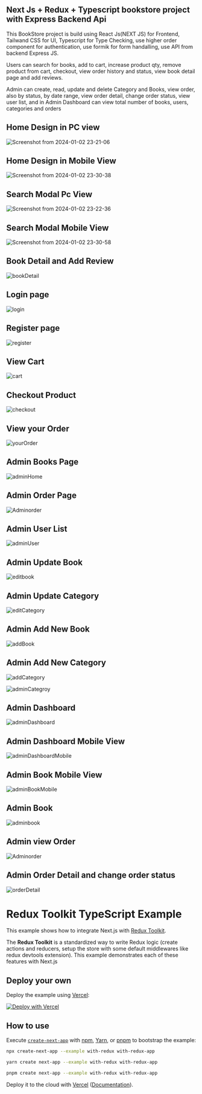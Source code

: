 
## Next Js + Redux + Typescript   bookstore project with Express Backend Api

This BookStore project is build using React Js(NEXT JS) for Frontend, Tailwand CSS for UI, Typescript for Type Checking, use higher order component for authentication, use formik for form handalling, use API from backend Express JS. 

   Users can search for books, add to cart, increase product qty, remove product from cart, checkout, view order history and status, view book detail page and add reviews.

   Admin can create, read, update and delete Category and Books, view order, also by status, by date range, view order detail, change order status, view user list, and in Admin Dashboard can view total number of books, users, categories and orders 


## Home Design in PC view
![Screenshot from 2024-01-02 23-21-06](https://github.com/ThetHtetS/bookStore-Next-Js-/assets/93851735/2971e14a-bda4-40fb-8470-a6b236d7a26f)

## Home Design in Mobile View
![Screenshot from 2024-01-02 23-30-38](https://github.com/ThetHtetS/bookStore-Next-Js-/assets/93851735/0f6ffe62-989d-4f02-a0ac-242282701a18)

## Search Modal Pc View
![Screenshot from 2024-01-02 23-22-36](https://github.com/ThetHtetS/bookStore-Next-Js-/assets/93851735/6911cb81-442b-4408-a2aa-6fc533c6ca26)

## Search Modal Mobile View
![Screenshot from 2024-01-02 23-30-58](https://github.com/ThetHtetS/bookStore-Next-Js-/assets/93851735/fe5c479e-8a9a-466c-9f6c-bafc5107d03b)

## Book Detail and Add Review
![bookDetail](https://github.com/ThetHtetS/bookStore-Next-Js-/assets/93851735/6d95889a-ef16-4dda-bd4f-444092d98441)

## Login page
![login](https://github.com/ThetHtetS/bookStore-Next-Js-/assets/93851735/5c83ab49-6381-4394-91a6-0253ff81899d)

## Register page
![register](https://github.com/ThetHtetS/bookStore-Next-Js-/assets/93851735/a5482410-4b62-465e-a057-3228c105a8d0)

## View Cart
![cart](https://github.com/ThetHtetS/bookStore-Next-Js-/assets/93851735/9105d35e-03e0-4206-a58c-cbfb3d93705e)

## Checkout Product
![checkout](https://github.com/ThetHtetS/bookStore-Next-Js-/assets/93851735/4b4a3e80-8087-4ff5-a885-cb6d06bf7da8)

## View your Order 
![yourOrder](https://github.com/ThetHtetS/bookStore-Next-Js-/assets/93851735/ceb4c950-a3c6-4f2b-aa13-a84f45a17ccc)

## Admin Books Page
![adminHome](https://github.com/ThetHtetS/bookStore-Next-Js-/assets/93851735/ff9ee19e-6345-4d4e-83d0-2ce22bf0a0bd)

## Admin Order Page
![Adminorder](https://github.com/ThetHtetS/bookStore-Next-Js-/assets/93851735/7977edcd-fac4-4d55-b9db-3e4ca13ef218)

## Admin User List
![adminUser](https://github.com/ThetHtetS/bookStore-Next-Js-/assets/93851735/1f84bf70-bcc0-4d3c-8ae9-18fbf0c3f7d6)

## Admin Update Book
![editbook](https://github.com/ThetHtetS/bookStore-Next-Js-/assets/93851735/6faed4ea-4fc7-437c-ab59-ed249dd06a3d)

## Admin Update Category
![editCategory](https://github.com/ThetHtetS/bookStore-Next-Js-/assets/93851735/c501be6d-17e2-4e1a-a07c-307ba58b8380)

## Admin Add New Book
![addBook](https://github.com/ThetHtetS/bookStore-Next-Js-/assets/93851735/4d9d3240-f9fb-452e-9537-627b014d8140)

## Admin Add New Category
![addCategory](https://github.com/ThetHtetS/bookStore-Next-Js-/assets/93851735/0a6fd9ed-4423-4aa5-8d1d-363332401b58)


![adminCategroy](https://github.com/ThetHtetS/bookStore-Next-Js-/assets/93851735/5134a098-bf2f-4bea-b925-0e069188f1f1)

## Admin  Dashboard
![adminDashboard](https://github.com/ThetHtetS/bookStore-Next-Js-/assets/93851735/49ef7b7a-f860-4a9c-b664-2b5713fe695f)

## Admin Dashboard Mobile View
![adminDashboardMobile](https://github.com/ThetHtetS/bookStore-Next-Js-/assets/93851735/1b0d2ae9-ab57-464e-9fa6-55e133c9b130)

## Admin Book Mobile View
![adminBookMobile](https://github.com/ThetHtetS/bookStore-Next-Js-/assets/93851735/225f894f-73f0-4830-8da6-d6b072a37431)

## Admin Book

![adminbook](https://github.com/ThetHtetS/bookStore-Next-Js-/assets/93851735/fdc38c5d-61a5-40bb-879e-efdc5affe624)

## Admin view Order 
![Adminorder](https://github.com/ThetHtetS/bookStore-Next-Js-/assets/93851735/9baa2962-c164-4409-ba07-b26d706639f8)


## Admin Order Detail and change order status
![orderDetail](https://github.com/ThetHtetS/bookStore-Next-Js-/assets/93851735/37842fcb-da2d-4c3e-9148-bfdc84c66fdf)





# Redux Toolkit TypeScript Example

This example shows how to integrate Next.js with [Redux Toolkit](https://redux-toolkit.js.org).

The **Redux Toolkit** is a standardized way to write Redux logic (create actions and reducers, setup the store with some default middlewares like redux devtools extension). This example demonstrates each of these features with Next.js

## Deploy your own

Deploy the example using [Vercel](https://vercel.com?utm_source=github&utm_medium=readme&utm_campaign=next-example):

[![Deploy with Vercel](https://vercel.com/button)](https://vercel.com/new/clone?repository-url=https://github.com/vercel/next.js/tree/canary/examples/with-redux&project-name=with-redux&repository-name=with-redux)

## How to use

Execute [`create-next-app`](https://github.com/vercel/next.js/tree/canary/packages/create-next-app) with [npm](https://docs.npmjs.com/cli/init), [Yarn](https://yarnpkg.com/lang/en/docs/cli/create/), or [pnpm](https://pnpm.io) to bootstrap the example:

```bash
npx create-next-app --example with-redux with-redux-app
```

```bash
yarn create next-app --example with-redux with-redux-app
```

```bash
pnpm create next-app --example with-redux with-redux-app
```

Deploy it to the cloud with [Vercel](https://vercel.com/new?utm_source=github&utm_medium=readme&utm_campaign=next-example) ([Documentation](https://nextjs.org/docs/deployment)).


